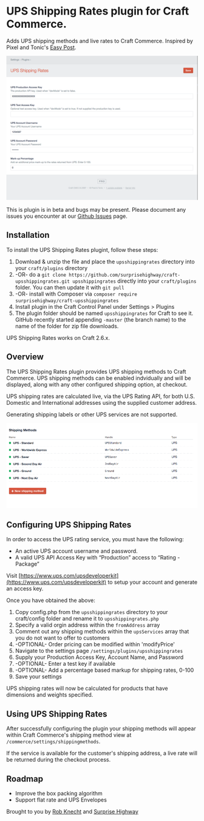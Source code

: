 # UPS Shipping Rates plugin for Craft Commerce.

Adds UPS shipping methods and live rates to Craft Commerce. Inspired by Pixel and Tonic's [Easy Post](https://github.com/pixelandtonic/CommerceEasyPost).

![Screenshot](resources/screenshot.png)

This is plugin is in beta and bugs may be present. Please document any issues you encounter at our [Github Issues](https://github.com/surprisehighway/craft-upsshippingrates/issues) page.

## Installation

To install the UPS Shipping Rates plugint, follow these steps:

1. Download & unzip the file and place the `upsshippingrates` directory into your `craft/plugins` directory
2.  -OR- do a `git clone https://github.com/surprisehighway/craft-upsshippingrates.git upsshippingrates` directly into your `craft/plugins` folder.  You can then update it with `git pull`
3.  -OR- install with Composer via `composer require surprisehighway/craft-upsshippingrates`
4. Install plugin in the Craft Control Panel under Settings > Plugins
5. The plugin folder should be named `upsshippingrates` for Craft to see it.  GitHub recently started appending `-master` (the branch name) to the name of the folder for zip file downloads.

UPS Shipping Rates works on Craft 2.6.x.

## Overview

The UPS Shipping Rates plugin provides UPS shipping methods to Craft Commerce. UPS shipping methods can be enabled indvidually and will be displayed, along with any other configured shipping option, at checkout.

UPS shipping rates are calculated live, via the UPS Rating API, for both U.S. Domestic and International addresses using the supplied customer address.

Generating shipping labels or other UPS services are not supported.

![Shipping Methods](resources/shipping-methods.png)

## Configuring UPS Shipping Rates

In order to access the UPS rating service, you must have the following:
- An active UPS account username and password.
- A valid UPS API Access Key with “Production” access to “Rating - Package”

Visit [https://www.ups.com/upsdeveloperkit](https://www.ups.com/upsdeveloperkit) to setup your account and generate an access key.

Once you have obtained the above:

1. Copy config.php from the `upsshippingrates` directory to your craft/config folder and rename it to `upsshippingrates.php`
2. Specify a valid orgin address within the `fromAddress` array
3. Comment out any shipping methods within the `upsServices` array that you do not want to offer to customers
4. -OPTIONAL- Order pricing can be modified within 'modifyPrice'
5. Navigate to the settings page `/settings/plugins/upsshippingrates`
6. Supply your Production Access Key, Account Name, and Password
7. -OPTIONAL- Enter a test key if available
8. -OPTIONAL- Add a percentage based markup for shipping rates, 0-100
9. Save your settings

UPS shipping rates will now be calculated for products that have dimensions and weights specified.

## Using UPS Shipping Rates

After successfully configuring the plugin your shipping methods will appear within Craft Commerce's shipping method view at `/commerce/settings/shippingmethods`.

If the service is available for the customer's shipping address, a live rate will be returned during the checkout process.

## Roadmap

* Improve the box packing algorithm
* Support flat rate and UPS Envelopes

Brought to you by [Rob Knecht](https://github.com/rmknecht) and [Surprise Highway](http://www.surprisehighway.com/)